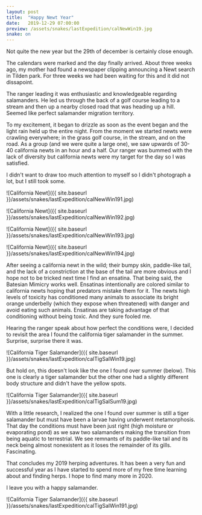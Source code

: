 ```yaml
---
layout: post
title:  "Happy Newt Year"
date:   2019-12-29 07:00:00
preview: /assets/snakes/lastExpedition/calNewWin19.jpg
snake: on
---
```

Not quite the new year but the 29th of december is certainly close enough.

The calendars were marked and the day finally arrived. About three weeks ago, my mother had found a newspaper clipping announcing a Newt search in Tilden park. For three weeks we had been waiting for this and it did not dissapoint. 

The ranger leading it was enthusiastic and knowledgeable regarding salamanders. He led us through the back of a golf course leading to a stream and then up a nearby closed road that was heading up a hill. Seemed like perfect salamander migration territory. 

To my excitement, it began to drizzle as soon as the event began and the light rain held up the entire night. From the moment we started newts were crawling everywhere; in the grass golf course, in the stream, and on the road. As a group (and we were quite a large one), we saw upwards of 30-40 california newts in an hour and a half. Our ranger was bummed with the lack of diversity but california newts were my target for the day so I was satisfied. 

I didn't want to draw too much attention to myself so I didn't photograph a lot, but I still took some.

![California Newt]({{ site.baseurl }}/assets/snakes/lastExpedition/calNewWin191.jpg)

![California Newt]({{ site.baseurl }}/assets/snakes/lastExpedition/calNewWin192.jpg)

![California Newt]({{ site.baseurl }}/assets/snakes/lastExpedition/calNewWin193.jpg)

![California Newt]({{ site.baseurl }}/assets/snakes/lastExpedition/calNewWin194.jpg)

After seeing a california newt in the wild; their bumpy skin, paddle-like tail, and the lack of a constriction at the base of the tail are more obvious and I hope not to be tricked next time I find an ensatina. That being said, the Batesian Mimicry works well. Ensatinas intentionally are colored similar to california newts hoping that predators mistake them for it. The newts high levels of toxicity has conditioned many animals to associate its bright orange underbelly (which they expose when threatened) with danger and avoid eating such animals. Ensatinas are taking advantage of that conditioning without being toxic. And they sure fooled me.

Hearing the ranger speak about how perfect the conditions were, I decided to revisit the area I found the california tiger salamander in the summer. Surprise, surprise there it was. 

![California Tiger Salamander]({{ site.baseurl }}/assets/snakes/lastExpedition/calTigSalWin19.jpg)

But hold on, this doesn't look like the one I found over summer (below). This one is clearly a tiger salamander but the other one had a slightly different body structure and didn't have the yellow spots.

![California Tiger Salamander]({{ site.baseurl }}/assets/snakes/lastExpedition/calTigSalSum19.jpg)

With a little research, I realized the one I found over summer is still a tiger salamander but must have been a larvae having underwent metamorphosis. That day the conditions must have been just right (high moisture or evaporating pond) as we saw two salamanders making the transition from being aquatic to terrestrial. We see remnants of its paddle-like tail and its neck being almost nonexistent as it loses the remainder of its gills. Fascinating.

That concludes my 2019 herping adventures. It has been a very fun and successful year as I have started to spend more of my free time learning about and finding herps. I hope to find many more in 2020.

I leave you with a happy salamander.

![California Tiger Salamander]({{ site.baseurl }}/assets/snakes/lastExpedition/calTigSalWin191.jpg)